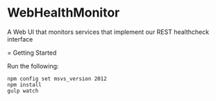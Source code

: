 # WebHealthMonitor
A Web UI that monitors services that implement our REST healthcheck interface

= Getting Started

Run the following:
```
npm config set msvs_version 2012
npm install
gulp watch
```
